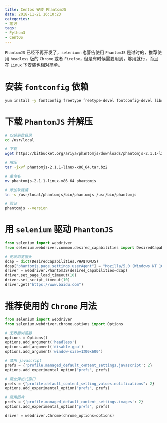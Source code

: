 ```yaml
---
title: Centos 安装 PhantomJS
date: 2018-11-21 16:10:23
categories:
- 笔记
tags:
- Python3
- CentOS
---
```


`PhantomJS` 已经不再开发了，`seleniumn` 也警告使用 `PhantomJS` 是过时的，推荐使用 `headless` 版的 `Chrome` 或者 `Firefox`，但是有时候需要用到，够用就行，而且在 `Linux` 下安装也相对简单。

<!-- more -->

<!-- toc -->

# 安装 `fontconfig` 依赖

```sh
yum install -y fontconfig freetype freetype-devel fontconfig-devel libstdc++
```

# 下载 `PhantomJS` 并解压

```sh
# 安装到此目录
cd /usr/local

# 下载
wget https://bitbucket.org/ariya/phantomjs/downloads/phantomjs-2.1.1-linux-x86_64.tar.bz2

# 解压
tar -jxvf phantomjs-2.1.1-linux-x86_64.tar.bz2

# 重命名
mv phantomjs-2.1.1-linux-x86_64 phantomjs

# 添加软链接
ln -s /usr/local/phantomjs/bin/phantomjs /usr/bin/phantomjs

# 验证
phantomjs --version
```

# 用 `selenium` 驱动 `PhantomJS`

```python
from selenium import webdriver
from selenium.webdriver.common.desired_capabilities import DesiredCapabilities

# 更改浏览器头
dcap = dict(DesiredCapabilities.PHANTOMJS)
dcap["phantomjs.page.settings.userAgent"] = "Mozilla/5.0 (Windows NT 10.0; Win64; x64) AppleWebKit/537.36 (KHTML, like Gecko) Chrome/70.0.3538.102 Safari/537.36"
driver = webdriver.PhantomJS(desired_capabilities=dcap)
driver.set_page_load_timeout(10)
driver.set_script_timeout(10)
driver.get("https://www.baidu.com")
```

# 推荐使用的 `Chrome` 用法

```python
from selenium import webdriver
from selenium.webdriver.chrome.options import Options

# 无界面浏览器
options = Options()
options.add_argument('headless')
options.add_argument('disable-gpu')
options.add_argument('window-size=1200x600')

# 禁用 javascript
prefs = {'profile.managed_default_content_settings.javascript': 2}
options.add_experimental_option("prefs", prefs)

# 禁止弹出式窗口
prefs = {"profile.default_content_setting_values.notifications": 2}
options.add_experimental_option("prefs", prefs)

# 禁用图片
prefs = {'profile.managed_default_content_settings.images': 2}
options.add_experimental_option("prefs", prefs)

driver = webdriver.Chrome(chrome_options=options)
```